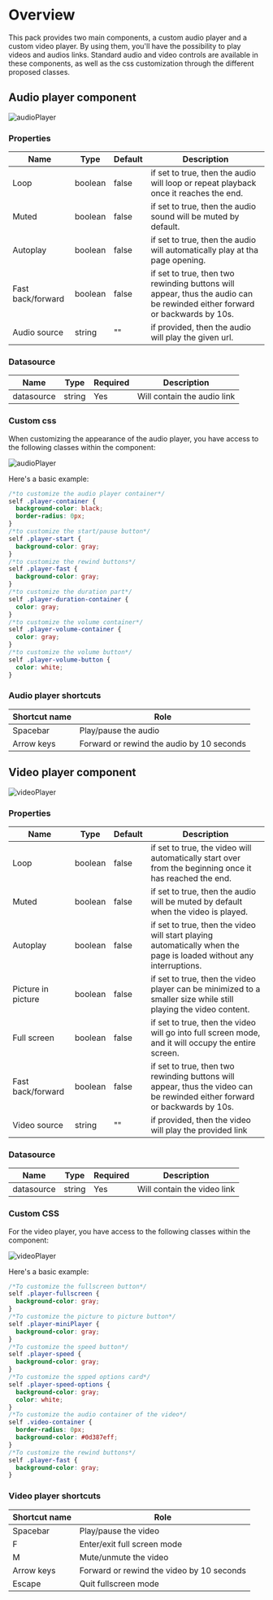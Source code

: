 # Overview

This pack provides two main components, a custom audio player and a custom video player. By using them, you'll have the possibility to play videos and audios links. Standard audio and video controls are available in these components, as well as the css customization through the different proposed classes.

## Audio player component

![audioPlayer](https://github.com/b-fadwa/audio-player/blob/develop/public/audioPlayer.png)

### Properties

| Name              | Type    | Default | Description                                                                                                                |
| ----------------- | ------- | ------- | -------------------------------------------------------------------------------------------------------------------------- |
| Loop              | boolean | false   | if set to true, then the audio will loop or repeat playback once it reaches the end.                                       |
| Muted             | boolean | false   | if set to true, then the audio sound will be muted by default.                                                             |
| Autoplay          | boolean | false   | if set to true, then the audio will automatically play at tha page opening.                                                |
| Fast back/forward | boolean | false   | if set to true, then two rewinding buttons will appear, thus the audio can be rewinded either forward or backwards by 10s. |
| Audio source      | string  | ""      | if provided, then the audio will play the given url.                                                                       |

### Datasource

| Name       | Type   | Required | Description                 |
| ---------- | ------ | -------- | --------------------------- |
| datasource | string | Yes      | Will contain the audio link |

### Custom css

When customizing the appearance of the audio player, you have access to the following classes within the component:

![audioPlayer](https://github.com/b-fadwa/audio-player/blob/develop/public/customAudio.png)

Here's a basic example:
```css
/*to customize the audio player container*/
self .player-container {
  background-color: black;
  border-radius: 0px;
}
/*to customize the start/pause button*/
self .player-start {
  background-color: gray;
}
/*to customize the rewind buttons*/
self .player-fast {
  background-color: gray;
}
/*to customize the duration part*/
self .player-duration-container {
  color: gray;
}
/*to customize the volume container*/
self .player-volume-container {
  color: gray;
}
/*to customize the volume button*/
self .player-volume-button {
  color: white;
}
```

### Audio player shortcuts

| Shortcut name     | Role |                                                                                                     
| ----------------- | ---- | 
| Spacebar          | Play/pause the audio|
| Arrow keys        | Forward or rewind the audio by 10 seconds|   

## Video player component

![videoPlayer](https://github.com/b-fadwa/audio-player/blob/develop/public/videoPlayer.png)

### Properties

| Name               | Type    | Default | Description                                                                                                                |
| ------------------ | ------- | ------- | -------------------------------------------------------------------------------------------------------------------------- |
| Loop               | boolean | false   | if set to true, the video will automatically start over from the beginning once it has reached the end.                    |
| Muted              | boolean | false   | if set to true, then the audio will be muted by default when the video is played.                                          |
| Autoplay           | boolean | false   | if set to true, then the video will start playing automatically when the page is loaded without any interruptions.         |
| Picture in picture | boolean | false   | if set to true, then the video player can be minimized to a smaller size while still playing the video content.            |
| Full screen        | boolean | false   | if set to true, then the video will go into full screen mode, and it will occupy the entire screen.                        |
| Fast back/forward  | boolean | false   | if set to true, then two rewinding buttons will appear, thus the video can be rewinded either forward or backwards by 10s. |
| Video source       | string  | ""      | if provided, then the video will play the provided link                                                                    |

### Datasource

| Name       | Type   | Required | Description                 |
| ---------- | ------ | -------- | --------------------------- |
| datasource | string | Yes      | Will contain the video link |

### Custom CSS

For the video player, you have access to the following classes within the component:

![videoPlayer](https://github.com/b-fadwa/audio-player/blob/develop/public/customVideo.png)

Here's a basic example:
```css
/*To customize the fullscreen button*/
self .player-fullscreen {
  background-color: gray;
}
/*To customize the picture to picture button*/
self .player-miniPlayer {
  background-color: gray;
}
/*To customize the speed button*/
self .player-speed {
  background-color: gray;
}
/*To customize the spped options card*/
self .player-speed-options {
  background-color: gray;
  color: white;
}
/*To customize the audio container of the video*/
self .video-container {
  border-radius: 0px;
  background-color: #0d387eff;
}
/*To customize the rewind buttons*/
self .player-fast {
  background-color: gray;
}
```

### Video player shortcuts

| Shortcut name     | Role |                                                                                                     
| ----------------- | ---- | 
| Spacebar          | Play/pause the video| 
| F                 | Enter/exit full screen mode|   
| M                 | Mute/unmute the video|   
| Arrow keys        | Forward or rewind the video by 10 seconds|   
| Escape            | Quit fullscreen mode|